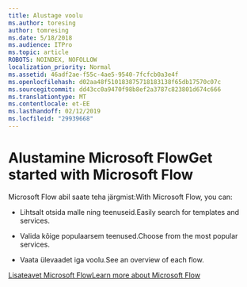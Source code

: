 ```yaml
---
title: Alustage voolu
ms.author: toresing
author: tomresing
ms.date: 5/18/2018
ms.audience: ITPro
ms.topic: article
ROBOTS: NOINDEX, NOFOLLOW
localization_priority: Normal
ms.assetid: 46adf2ae-f55c-4ae5-9540-7fcfcb0a3e4f
ms.openlocfilehash: d02aa48f510183875718183138f65db17570c07c
ms.sourcegitcommit: dd43cc0a9470f98b8ef2a3787c823801d674c666
ms.translationtype: MT
ms.contentlocale: et-EE
ms.lasthandoff: 02/12/2019
ms.locfileid: "29939668"
---
```

# <a name="get-started-with-microsoft-flow"></a><span data-ttu-id="f000e-102">Alustamine Microsoft Flow</span><span class="sxs-lookup"><span data-stu-id="f000e-102">Get started with Microsoft Flow</span></span>

<span data-ttu-id="f000e-103">Microsoft Flow abil saate teha järgmist:</span><span class="sxs-lookup"><span data-stu-id="f000e-103">With Microsoft Flow, you can:</span></span>
  
- <span data-ttu-id="f000e-104">Lihtsalt otsida malle ning teenuseid.</span><span class="sxs-lookup"><span data-stu-id="f000e-104">Easily search for templates and services.</span></span>
    
- <span data-ttu-id="f000e-105">Valida kõige populaarsem teenused.</span><span class="sxs-lookup"><span data-stu-id="f000e-105">Choose from the most popular services.</span></span>
    
- <span data-ttu-id="f000e-106">Vaata ülevaadet iga voolu.</span><span class="sxs-lookup"><span data-stu-id="f000e-106">See an overview of each flow.</span></span>
    
[<span data-ttu-id="f000e-107">Lisateavet Microsoft Flow</span><span class="sxs-lookup"><span data-stu-id="f000e-107">Learn more about Microsoft Flow</span></span>](https://go.microsoft.com/fwlink/?linkid=874446)
  

